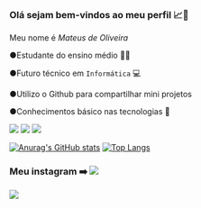 ### Olá sejam bem-vindos ao meu perfil 📈👋


Meu nome é *Mateus de Oliveira*


●Estudante do ensino médio 🧑‍🎓

●Futuro técnico em `Informática` 💻

●Utilizo o Github para compartilhar mini projetos 

●Conhecimentos básico nas tecnologias 🔽

![](https://img.shields.io/badge/HTML5-E34F26?style=for-the-badge&logo=html5&logoColor=black) ![](https://img.shields.io/badge/CSS3-1572B6?style=for-the-badge&logo=css3&logoColor=white) ![](https://img.shields.io/badge/JavaScript-323330?style=for-the-badge&logo=javascript&logoColor=F7DF1E)

[![Anurag's GitHub stats](https://github-readme-stats.vercel.app/api?username=arthurdearaujoneves3&theme=dark)](https://github.com/anuraghazra/github-readme-stats)
[![Top Langs](https://github-readme-stats-git-masterrstaa-rickstaa.vercel.app/api/top-langs/?username=arthurdearaujoneves3&theme=dark)](https://github.com/anuraghazra/github-readme-stats)

### Meu instagram ➡️ [![](https://img.shields.io/badge/Instagram-E4405F?style=for-the-badge&logo=instagram&logoColor=white)](https://www.instagram.com/pereiramateusdeoliveira/?next=%2F)

![](https://media.tenor.com/Zb_1QeHyHBAAAAAi/hva-hogeschool-van-amsterdam.gif)


